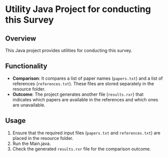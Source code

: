 # Utility Java Project for conducting this Survey 

## Overview

This Java project provides utilities for conducting this survey.

## Functionality

- **Comparison**: It compares a list of paper names (`papers.txt`) and a list of references (`references.txt`). These files are stored separately in the resource folder.
- **Outcome**: The project generates another file (`results.rxr`) that indicates which papers are available in the references and which ones are unavailable.

## Usage

1. Ensure that the required input files (`papers.txt` and `references.txt`) are placed in the resource folder.
2. Run the Main.java.
3. Check the generated `results.rxr` file for the comparison outcome.
